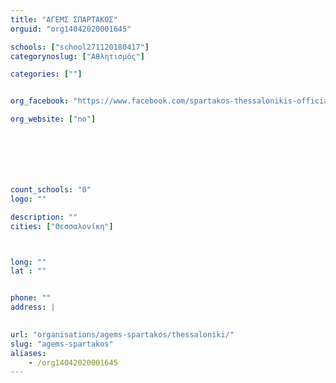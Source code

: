 ```yaml
---
title: "ΑΓΕΜΣ ΣΠΑΡΤΑΚΟΣ"
orguid: "org14042020001645"

schools: ["school271120180417"]
categorynoslug: ["Αθλητισμός"]

categories: [""]


org_facebook: "https://www.facebook.com/spartakos-thessalonikis-official-page-115581358456888"

org_website: ["no"]







count_schools: "0"
logo: ""

description: ""
cities: ["Θεσσαλονίκη"]



long: ""
lat : ""


phone: ""
address: |
    

url: "organisations/agems-spartakos/thessaloniki/"
slug: "agems-spartakos"
aliases:
    - /org14042020001645
---
```



